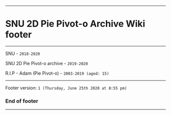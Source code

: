 
***

# SNU 2D Pie Pivot-o Archive Wiki footer

***

SNU - `2018-2020`

SNU 2D Pie Pivot-o archive - `2019-2020`

R.I.P - Adam (Pie Pivot-o) - `2003-2019 (aged: 15)`

***

Footer version: `1 (Thursday, June 25th 2020 at 8:55 pm)`

### End of footer

***
